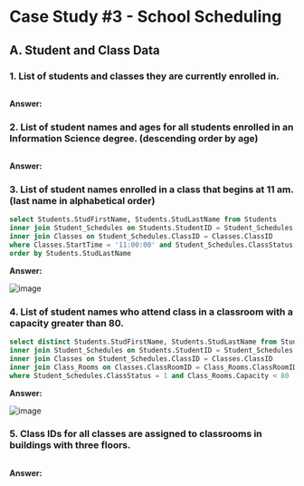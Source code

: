 # Case Study #3 - School Scheduling

## A. Student and Class Data

### 1. List of students and classes they are currently enrolled in.

````sql

````
**Answer:**

### 2. List of student names and ages for all students enrolled in an Information Science degree. (descending order by age)

````sql

````

**Answer:**

### 3. List of student names enrolled in a class that begins at 11 am. (last name in alphabetical order)

````sql
select Students.StudFirstName, Students.StudLastName from Students
inner join Student_Schedules on Students.StudentID = Student_Schedules.StudentID 
inner join Classes on Student_Schedules.ClassID = Classes.ClassID
where Classes.StartTime = '11:00:00' and Student_Schedules.ClassStatus = 2
order by Students.StudLastName
````

**Answer:**

![image](https://github.com/alexvwashington/SQL-Queries/assets/165182969/efde45ce-07b6-4d6a-89cc-b131daf9923e)

### 4. List of student names who attend class in a classroom with a capacity greater than 80.

````sql
select distinct Students.StudFirstName, Students.StudLastName from Students
inner join Student_Schedules on Students.StudentID = Student_Schedules.StudentID
inner join Classes on Student_Schedules.ClassID = Classes.ClassID
inner join Class_Rooms on Classes.ClassRoomID = Class_Rooms.ClassRoomID
where Student_Schedules.ClassStatus = 1 and Class_Rooms.Capacity < 80
````

**Answer:**

![image](https://github.com/alexvwashington/SQL-Queries/assets/165182969/b9fdb29a-90e8-48a7-97d2-7c40b729d1e3)

### 5. Class IDs for all classes are assigned to classrooms in buildings with three floors.

````sql

````

**Answer:**
